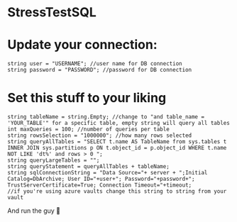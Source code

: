 # StressTestSQL

# Update your connection:


``` string server = "SERVERNAME"; //your server
string user = "USERNAME"; //user name for DB connection
string password = "PASSWORD"; //password for DB connection
```
# Set this stuff to your liking
``` string timeout = "0"; //timout of the connection in seconds, 0 = none
string tableName = string.Empty; //change to "and table_name = 'YOUR_TABLE'" for a specific table, empty string will query all tables
int maxQueries = 100; //number of queries per table
string rowsSelection = "1000000"; //how many rows selected
string queryAllTables = "SELECT t.name AS TableName from sys.tables t INNER JOIN sys.partitions p ON t.object_id = p.object_id WHERE t.name NOT LIKE 'dt%' and rows > 0 ";
string queryLargeTables = "";
string queryStatement = queryAllTables + tableName;
string sqlConnectionString = "Data Source="+ server + ";Initial Catalog=DbArchive; User ID="+user+"; Password="+password+"; TrustServerCertificate=True; Connection Timeout="+timeout; 
//if you're using azure vaults change this string to string from your vault
```

And run the guy 🚀
